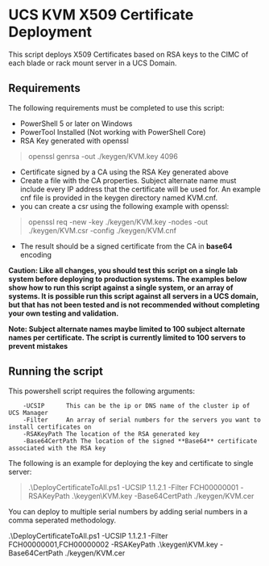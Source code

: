 # UCS KVM X509 Certificate Deployment
This script deploys X509 Certificates based on RSA keys to the CIMC of each blade or rack mount server in a UCS Domain.

## Requirements
The following requirements must be completed to use this script:

- PowerShell 5 or later on Windows
- PowerTool Installed (Not working with PowerShell Core)
- RSA Key generated with openssl

>	openssl genrsa -out ./keygen/KVM.key 4096

- Certificate signed by a CA using the RSA Key generated above
 - Create a file with the CA properties. Subject alternate name must include every IP address that the certificate will be used for. An example cnf file is provided in the keygen directory named KVM.cnf.
 - you can create a csr using the following example with openssl:
>	openssl req -new -key ./keygen/KVM.key -nodes -out ./keygen/KVM.csr -config ./keygen/KVM.cnf
 - The result should be a signed certificate from the CA in **base64** encoding

**Caution: Like all changes, you should test this script on a single lab system before deploying to production systems. The examples below show how to run this script against a single system, or an array of systems. It is possible run this script against all servers in a UCS domain, but that has not been tested and is not recommended without completing your own testing and validation.**

**Note: Subject alternate names maybe limited to 100 subject alternate names per certificate. The script is currently limited to 100 servers to prevent mistakes**

## Running the script
This powershell script requires the following arguments:
```
	-UCSIP		This can be the ip or DNS name of the cluster ip of UCS Manager
	-Filter		An array of serial numbers for the servers you want to install certificates on
	-RSAKeyPath	The location of the RSA generated key
	-Base64CertPath	The location of the signed **Base64** certificate associated with the RSA key
```
The following is an example for deploying the key and certificate to single server:

>	.\DeployCertificateToAll.ps1 -UCSIP 1.1.2.1 -Filter FCH00000001 -RSAKeyPath .\keygen\KVM.key -Base64CertPath ./keygen/KVM.cer

You can deploy to multiple serial numbers by adding serial numbers in a comma seperated methodology.

.\DeployCertificateToAll.ps1 -UCSIP 1.1.2.1 -Filter FCH00000001,FCH00000002 -RSAKeyPath .\keygen\KVM.key -Base64CertPath ./keygen/KVM.cer
